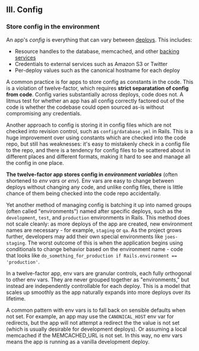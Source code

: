 ## III. Config
### Store config in the environment

An app's *config* is everything that can vary between [deploys](/codebase).  This includes:

* Resource handles to the database, memcached, and other [backing services](#)
* Credentials to external services such as Amazon S3 or Twitter
* Per-deploy values such as the canonical hostname for each deploy

A common practice is for apps to store config as constants in the code.  This is a violation of twelve-factor, which requires **strict separatation of config from code**.  Config varies substantially across deploys, code does not.  A litmus test for whether an app has all config correctly factored out of the code is whether the codebase could open sourced as-is without compromising any credentials.

Another approach to config is storing it in config files which are not checked into revision control, such as `config/database.yml` in Rails.  This is a huge improvement over using constants which are checked into the code repo, but still has weaknesses: it's easy to mistakenly check in a config file to the repo, and there is a tendency for config files to be scattered about in different places and different formats, making it hard to see and manage all the config in one place.

**The twelve-factor app stores config in *environment variables*** (often shortened to *env vars* or *env*).  Env vars are easy to change between deploys without changing any code, and unlike config files, there is little chance of them being checked into the code repo accidentally.

Yet another method of managing config is batching it up into named groups (often called "environments") named after specific deploys, such as the `development`, `test`, and `production` environments in Rails.  This method does not scale cleanly: as more deploys of the app are created, new environment names are necessary - for example, `staging` or `qa`.  As the project grows further, developers may add their own special environments like `joes-staging`.  The worst outcome of this is when the application begins using conditionals to change behavior based on the environment name - code that looks like `do_something_for_production if Rails.environment == 'production'`.

In a twelve-factor app, env vars are granular controls, each fully orthogonal to other env vars.  They are never grouped together as "environments," but instead are independently controllable for each deploy.  This is a model that scales up smoothly as the app naturally expands into more deploys over its lifetime.

A common pattern with env vars is to fall back on sensible defaults when not set.  For example, an app may use the `CANONICAL_HOST` env var for redirects, but the app will not attempt a redirect the the value is not set (which is usually desirable for development deploys).  Or assuming a local memcached if the MEMCACHED_URL is not set.  In this way, no env vars means the app is running as a vanilla development deploy.
